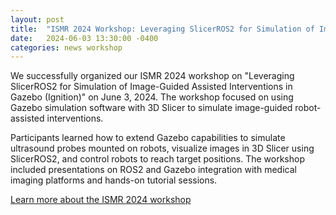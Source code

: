 ```yaml
---
layout: post
title:  "ISMR 2024 Workshop: Leveraging SlicerROS2 for Simulation of Image-Guided Assisted Interventions"
date:   2024-06-03 13:30:00 -0400
categories: news workshop
---
```


We successfully organized our ISMR 2024 workshop on "Leveraging SlicerROS2 for Simulation of Image-Guided Assisted Interventions in Gazebo (Ignition)" on June 3, 2024. The workshop focused on using Gazebo simulation software with 3D Slicer to simulate image-guided robot-assisted interventions.

Participants learned how to extend Gazebo capabilities to simulate ultrasound probes mounted on robots, visualize images in 3D Slicer using SlicerROS2, and control robots to reach target positions. The workshop included presentations on ROS2 and Gazebo integration with medical imaging platforms and hands-on tutorial sessions.

[Learn more about the ISMR 2024 workshop](/ismr2024/)
